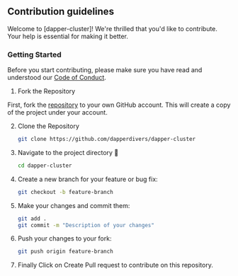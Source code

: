## Contribution guidelines

Welcome to [dapper-cluster]! We're thrilled that you'd like to contribute. Your help is essential for making it better.

### Getting Started

Before you start contributing, please make sure you have read and understood our [Code of Conduct](CODE_OF_CONDUCT.md).

1. Fork the Repository

First, fork the [repository](https://github.com/dapperdivers/dapper-cluster) to your own GitHub account. This will create a copy of the project under your account.

2. Clone the Repository

    ```sh
    git clone https://github.com/dapperdivers/dapper-cluster
    ```

3. Navigate to the project directory 📁

    ```sh
    cd dapper-cluster
    ```

4. Create a new branch for your feature or bug fix:

    ```sh
    git checkout -b feature-branch
    ```

5. Make your changes and commit them:

    ```sh
    git add .
    git commit -m "Description of your changes"
    ```

6. Push your changes to your fork:

    ```sh
    git push origin feature-branch
    ```

7. Finally Click on Create Pull request to contribute on this repository.
